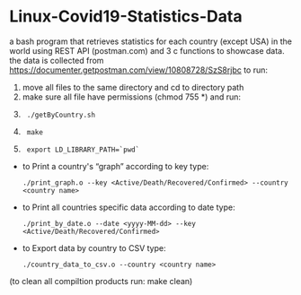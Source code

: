 # Linux-Covid19-Statistics-Data
a bash program that retrieves statistics for each country (except USA) in the world using REST API (postman.com) and 3 c functions to showcase data.
the data is collected from https://documenter.getpostman.com/view/10808728/SzS8rjbc
to run:

1. move all files to the same directory and cd to directory path
2. make sure all file have permissions (chmod 755 *) and run: 
3.      ./getByCountry.sh
4.      make
5.      export LD_LIBRARY_PATH=`pwd`

- to Print a country's “graph” according to key type: 

      ./print_graph.o --key <Active/Death/Recovered/Confirmed> --country <country name>
      
- to Print all countries specific data according to date type: 

      ./print_by_date.o --date <yyyy-MM-dd> --key <Active/Death/Recovered/Confirmed>
      
- to Export data by country to CSV type: 

      ./country_data_to_csv.o --country <country name>
        
(to clean all compiltion products run: make clean)
